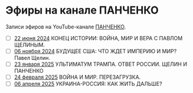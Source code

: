 # Эфиры на канале ПАНЧЕНКО

Записи эфиров на YouTube-канале [ПАНЧЕНКО](https://www.youtube.com/@PANCHENKODIANA).

- [ ] [22 июня 2024](2024_06_22.md) КОНЕЦ ИСТОРИИ: ВОЙНА, МИР И ВЕРА С ПАВЛОМ ЩЕЛИНЫМ.
- [ ] [06 ноября 2024](2024_11_06.md) БУДУЩЕЕ США: ЧТО ЖДЕТ ИМПЕРИЮ И МИР? Павел Щелин.
- [ ] [23 января 2025](2025_01_23.md) УЛЬТИМАТУМ ТРАМПА. ОТВЕТ РОССИИ. ЩЕЛИН И ПАНЧЕНКО
- [ ] [24 февраля 2025](2025_02_24.md) ВОЙНА И МИР. ПЕРЕЗАГРУЗКА.
- [ ] [06 апреля 2025](2025_04_06.md) УКРАИНА-РОССИЯ: КАК ЖИТЬ ДАЛЬШЕ?
